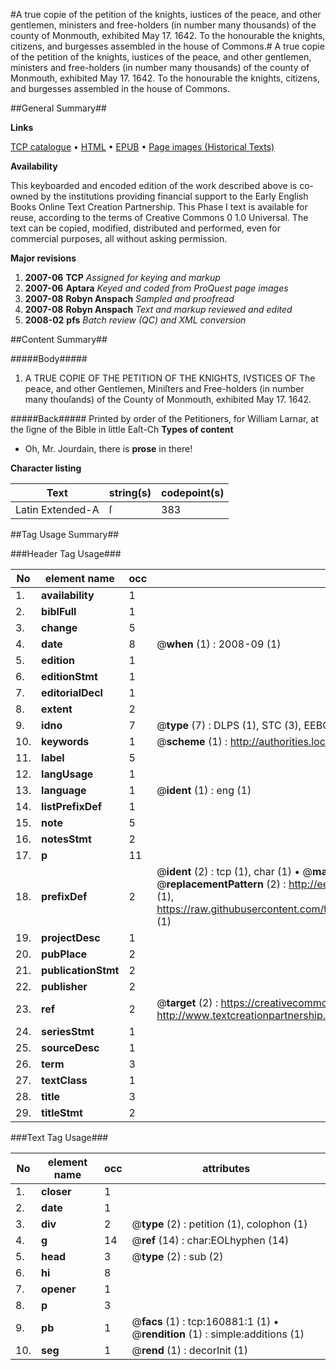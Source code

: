 #A true copie of the petition of the knights, iustices of the peace, and other gentlemen, ministers and free-holders (in number many thousands) of the county of Monmouth, exhibited May 17. 1642. To the honourable the knights, citizens, and burgesses assembled in the house of Commons.#
A true copie of the petition of the knights, iustices of the peace, and other gentlemen, ministers and free-holders (in number many thousands) of the county of Monmouth, exhibited May 17. 1642. To the honourable the knights, citizens, and burgesses assembled in the house of Commons.

##General Summary##

**Links**

[TCP catalogue](http://www.ota.ox.ac.uk/tcp/)  • 
[HTML](http://tei.it.ox.ac.uk/tcp/Texts-HTML/free/A95/A95025.html)  • 
[EPUB](http://tei.it.ox.ac.uk/tcp/Texts-EPUB/free/A95/A95025.epub) • 
[Page images (Historical Texts)](https://data.historicaltexts.jisc.ac.uk/view?pubId=eebo-99870549e&pageId=eebo-99870549e-160881-1)

**Availability**

This keyboarded and encoded edition of the
	       work described above is co-owned by the institutions
	       providing financial support to the Early English Books
	       Online Text Creation Partnership. This Phase I text is
	       available for reuse, according to the terms of Creative
	       Commons 0 1.0 Universal. The text can be copied,
	       modified, distributed and performed, even for
	       commercial purposes, all without asking permission.

**Major revisions**

1. __2007-06__ __TCP__ *Assigned for keying and markup*
1. __2007-06__ __Aptara__ *Keyed and coded from ProQuest page images*
1. __2007-08__ __Robyn Anspach__ *Sampled and proofread*
1. __2007-08__ __Robyn Anspach__ *Text and markup reviewed and edited*
1. __2008-02__ __pfs__ *Batch review (QC) and XML conversion*

##Content Summary##

#####Body#####

1. A TRUE COPIE OF THE PETITION
OF THE KNIGHTS, IVSTICES OF
The peace, and other Gentlemen, Miniſters and Free-holders (in number many
thouſands) of the County of Monmouth, exhibited May 17. 1642.

#####Back#####
Printed by order of the Petitioners, for William Larnar, at the ſigne of the Bible in little Eaſt-Ch
**Types of content**

  * Oh, Mr. Jourdain, there is **prose** in there!

**Character listing**


|Text|string(s)|codepoint(s)|
|---|---|---|
|Latin Extended-A|ſ|383|

##Tag Usage Summary##

###Header Tag Usage###

|No|element name|occ|attributes|
|---|---|---|---|
|1.|__availability__|1||
|2.|__biblFull__|1||
|3.|__change__|5||
|4.|__date__|8| @__when__ (1) : 2008-09 (1)|
|5.|__edition__|1||
|6.|__editionStmt__|1||
|7.|__editorialDecl__|1||
|8.|__extent__|2||
|9.|__idno__|7| @__type__ (7) : DLPS (1), STC (3), EEBO-CITATION (1), PROQUEST (1), VID (1)|
|10.|__keywords__|1| @__scheme__ (1) : http://authorities.loc.gov/ (1)|
|11.|__label__|5||
|12.|__langUsage__|1||
|13.|__language__|1| @__ident__ (1) : eng (1)|
|14.|__listPrefixDef__|1||
|15.|__note__|5||
|16.|__notesStmt__|2||
|17.|__p__|11||
|18.|__prefixDef__|2| @__ident__ (2) : tcp (1), char (1)  •  @__matchPattern__ (2) : ([0-9\-]+):([0-9IVX]+) (1), (.+) (1)  •  @__replacementPattern__ (2) : http://eebo.chadwyck.com/downloadtiff?vid=$1&page=$2 (1), https://raw.githubusercontent.com/textcreationpartnership/Texts/master/tcpchars.xml#$1 (1)|
|19.|__projectDesc__|1||
|20.|__pubPlace__|2||
|21.|__publicationStmt__|2||
|22.|__publisher__|2||
|23.|__ref__|2| @__target__ (2) : https://creativecommons.org/publicdomain/zero/1.0/ (1), http://www.textcreationpartnership.org/docs/. (1)|
|24.|__seriesStmt__|1||
|25.|__sourceDesc__|1||
|26.|__term__|3||
|27.|__textClass__|1||
|28.|__title__|3||
|29.|__titleStmt__|2||


###Text Tag Usage###

|No|element name|occ|attributes|
|---|---|---|---|
|1.|__closer__|1||
|2.|__date__|1||
|3.|__div__|2| @__type__ (2) : petition (1), colophon (1)|
|4.|__g__|14| @__ref__ (14) : char:EOLhyphen (14)|
|5.|__head__|3| @__type__ (2) : sub (2)|
|6.|__hi__|8||
|7.|__opener__|1||
|8.|__p__|3||
|9.|__pb__|1| @__facs__ (1) : tcp:160881:1 (1)  •  @__rendition__ (1) : simple:additions (1)|
|10.|__seg__|1| @__rend__ (1) : decorInit (1)|
